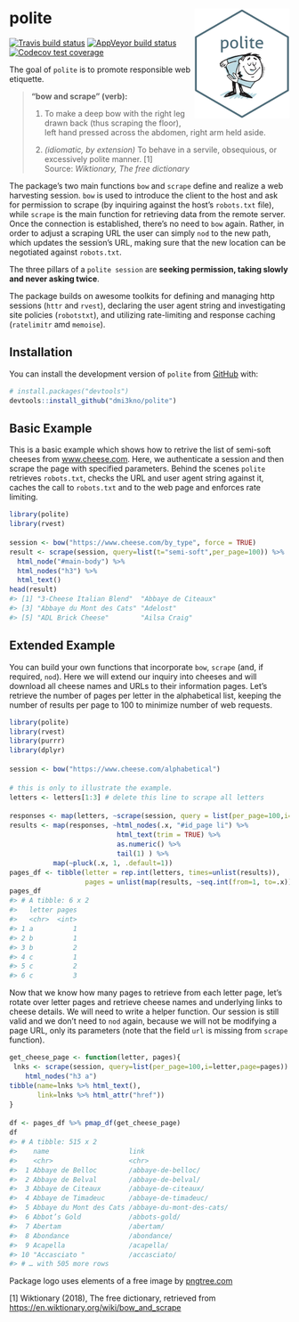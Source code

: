 
<!-- README.md is generated from README.Rmd. Please edit that file -->

# polite <img src="man/figures/logo.png" align="right" />

<!-- badges: start -->

[![Travis build
status](https://travis-ci.org/dmi3kno/polite.svg?branch=master)](https://travis-ci.org/dmi3kno/polite)
[![AppVeyor build
status](https://ci.appveyor.com/api/projects/status/github/dmi3kno/polite?branch=master&svg=true)](https://ci.appveyor.com/project/dmi3kno/polite)
[![Codecov test
coverage](https://codecov.io/gh/dmi3kno/polite/branch/master/graph/badge.svg)](https://codecov.io/gh/dmi3kno/polite?branch=master)
<!-- badges: end -->

The goal of `polite` is to promote responsible web etiquette.

> **“bow and scrape” (verb):**
> 
> 1)  To make a deep bow with the right leg drawn back (thus scraping
>     the floor), left hand pressed across the abdomen, right arm held
>     aside.
> 
> 2)  *(idiomatic, by extension)* To behave in a servile, obsequious, or
>     excessively polite manner. \[1\]  
>     Source: *Wiktionary, The free dictionary*

The package’s two main functions `bow` and `scrape` define and realize a
web harvesting session. `bow` is used to introduce the client to the
host and ask for permission to scrape (by inquiring against the host’s
`robots.txt` file), while `scrape` is the main function for retrieving
data from the remote server. Once the connection is established, there’s
no need to `bow` again. Rather, in order to adjust a scraping URL the
user can simply `nod` to the new path, which updates the session’s URL,
making sure that the new location can be negotiated against
`robots.txt`.

The three pillars of a `polite session` are **seeking permission, taking
slowly and never asking twice**.

The package builds on awesome toolkits for defining and managing http
sessions (`httr` and `rvest`), declaring the user agent string and
investigating site policies (`robotstxt`), and utilizing rate-limiting
and response caching (`ratelimitr` amd `memoise`).

## Installation

You can install the development version of `polite` from
[GitHub](https://github.com/) with:

``` r
# install.packages("devtools")
devtools::install_github("dmi3kno/polite")
```

## Basic Example

This is a basic example which shows how to retrive the list of semi-soft
cheeses from www.cheese.com. Here, we authenticate a session and then
scrape the page with specified parameters. Behind the scenes `polite`
retrieves `robots.txt`, checks the URL and user agent string against it,
caches the call to `robots.txt` and to the web page and enforces rate
limiting.

``` r
library(polite)
library(rvest)

session <- bow("https://www.cheese.com/by_type", force = TRUE)
result <- scrape(session, query=list(t="semi-soft",per_page=100)) %>%
  html_node("#main-body") %>% 
  html_nodes("h3") %>% 
  html_text()
head(result)
#> [1] "3-Cheese Italian Blend"  "Abbaye de Citeaux"      
#> [3] "Abbaye du Mont des Cats" "Adelost"                
#> [5] "ADL Brick Cheese"        "Ailsa Craig"
```

## Extended Example

You can build your own functions that incorporate `bow`, `scrape` (and,
if required, `nod`). Here we will extend our inquiry into cheeses and
will download all cheese names and URLs to their information pages.
Let’s retrieve the number of pages per letter in the alphabetical
list, keeping the number of results per page to 100 to minimize number
of web requests.

``` r
library(polite)
library(rvest)
library(purrr)
library(dplyr)

session <- bow("https://www.cheese.com/alphabetical")

# this is only to illustrate the example.
letters <- letters[1:3] # delete this line to scrape all letters

responses <- map(letters, ~scrape(session, query = list(per_page=100,i=.x)) )
results <- map(responses, ~html_nodes(.x, "#id_page li") %>% 
                           html_text(trim = TRUE) %>% 
                           as.numeric() %>%
                           tail(1) ) %>% 
           map(~pluck(.x, 1, .default=1))
pages_df <- tibble(letter = rep.int(letters, times=unlist(results)),
                   pages = unlist(map(results, ~seq.int(from=1, to=.x))))
pages_df
#> # A tibble: 6 x 2
#>   letter pages
#>   <chr>  <int>
#> 1 a          1
#> 2 b          1
#> 3 b          2
#> 4 c          1
#> 5 c          2
#> 6 c          3
```

Now that we know how many pages to retrieve from each letter page, let’s
rotate over letter pages and retrieve cheese names and underlying links
to cheese details. We will need to write a helper function. Our session
is still valid and we don’t need to `nod` again, because we will not be
modifying a page URL, only its parameters (note that the field `url` is
missing from `scrape` function).

``` r
get_cheese_page <- function(letter, pages){
 lnks <- scrape(session, query=list(per_page=100,i=letter,page=pages)) %>% 
    html_nodes("h3 a")
tibble(name=lnks %>% html_text(),
       link=lnks %>% html_attr("href"))
}

df <- pages_df %>% pmap_df(get_cheese_page)
df
#> # A tibble: 515 x 2
#>    name                    link                     
#>    <chr>                   <chr>                    
#>  1 Abbaye de Belloc        /abbaye-de-belloc/       
#>  2 Abbaye de Belval        /abbaye-de-belval/       
#>  3 Abbaye de Citeaux       /abbaye-de-citeaux/      
#>  4 Abbaye de Timadeuc      /abbaye-de-timadeuc/     
#>  5 Abbaye du Mont des Cats /abbaye-du-mont-des-cats/
#>  6 Abbot’s Gold            /abbots-gold/            
#>  7 Abertam                 /abertam/                
#>  8 Abondance               /abondance/              
#>  9 Acapella                /acapella/               
#> 10 "Accasciato "           /accasciato/             
#> # … with 505 more rows
```

Package logo uses elements of a free image by
[pngtree.com](https://pngtree.com)

\[1\] Wiktionary (2018), The free dictionary, retrieved from
<https://en.wiktionary.org/wiki/bow_and_scrape>
